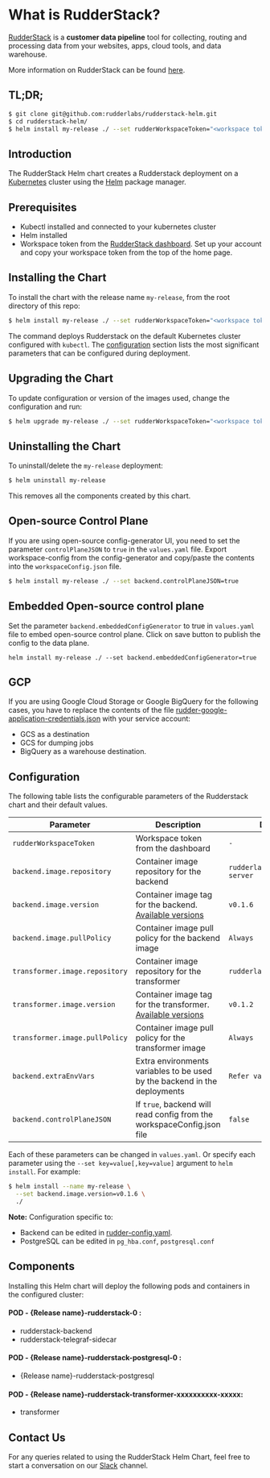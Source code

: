 # What is RudderStack?

[RudderStack](https://rudderstack.com/) is a **customer data pipeline** tool for collecting, routing and processing data from your websites, apps, cloud tools, and data warehouse.

More information on RudderStack can be found [here](https://github.com/rudderlabs/rudder-server).

## TL;DR;

```bash
$ git clone git@github.com:rudderlabs/rudderstack-helm.git
$ cd rudderstack-helm/
$ helm install my-release ./ --set rudderWorkspaceToken="<workspace token from the dashboard>"
```

## Introduction

The RudderStack Helm chart creates a Rudderstack deployment on a [Kubernetes](http://kubernetes.io) cluster
using the [Helm](https://helm.sh) package manager.

## Prerequisites

- Kubectl installed and connected to your kubernetes cluster
- Helm installed
- Workspace token from the [RudderStack dashboard](https://app.rudderstack.com). Set up your account and copy your workspace token from the top of the home page.

## Installing the Chart

To install the chart with the release name `my-release`, from the root directory of this repo:

```bash
$ helm install my-release ./ --set rudderWorkspaceToken="<workspace token from the dashboard>"
```

The command deploys Rudderstack on the default Kubernetes cluster configured with `kubectl`. The [configuration](#configuration) section lists the most significant parameters that can be configured during deployment.

## Upgrading the Chart

To update configuration or version of the images used, change the configuration and run:

```bash
$ helm upgrade my-release ./ --set rudderWorkspaceToken="<workspace token from the dashboard>"
```

## Uninstalling the Chart

To uninstall/delete the `my-release` deployment:

```bash
$ helm uninstall my-release
```

This removes all the components created by this chart.

## Open-source Control Plane

If you are using open-source config-generator UI, you need to set the parameter `controlPlaneJSON` to `true` in the `values.yaml` file. Export workspace-config from the config-generator and copy/paste the contents into the `workspaceConfig.json` file.

```bash
$ helm install my-release ./ --set backend.controlPlaneJSON=true
 ```

## Embedded Open-source control plane 
Set the parameter `backend.embeddedConfigGenerator` to true in `values.yaml` file to embed open-source control plane. Click on save button to publish the config to the data plane.
```
helm install my-release ./ --set backend.embeddedConfigGenerator=true
```

## GCP

If you are using Google Cloud Storage or Google BigQuery for the following cases, you have to replace the contents of the file [rudder-google-application-credentials.json](rudder-google-application-credentials.json) with your service account:

 - GCS as a destination
 - GCS for dumping jobs
 - BigQuery as a warehouse destination.

## Configuration

The following table lists the configurable parameters of the Rudderstack chart and their default values.

| Parameter                           | Description                                                                                         | Default                  |
| ----------------------------------- | --------------------------------------------------------------------------------------------------- | ------------------------ |
| `rudderWorkspaceToken`              | Workspace token from the dashboard                                                                  | `-`                      |
| `backend.image.repository`          | Container image repository for the backend                                                          | `rudderlabs/rudder-server`     |
| `backend.image.version`                 | Container image tag for the backend. [Available versions](https://hub.docker.com/r/rudderlabs/rudder-server/tags)                                                                 | `v0.1.6`                  |
| `backend.image.pullPolicy`     | Container image pull policy for the backend image                                                   | `Always`           |
| `transformer.image.repository`      | Container image repository for the transformer                                                      | `rudderlabs/transformer` |
| `transformer.image.version`             | Container image tag for the transformer. [Available versions](https://hub.docker.com/r/rudderlabs/rudder-transformer/tags)                                                            | `v0.1.2`                  |
| `transformer.image.pullPolicy` | Container image pull policy for the transformer image                                               | `Always`           |
| `backend.extraEnvVars`              | Extra environments variables to be used by the backend in the deployments                           | `Refer values.yaml file` |
| `backend.controlPlaneJSON`                   | If `true`, backend will read config from the workspaceConfig.json file  |  `false` |

Each of these parameters can be changed in `values.yaml`. Or specify each parameter using the `--set key=value[,key=value]` argument to `helm install`. For example:

```bash
$ helm install --name my-release \
  --set backend.image.version=v0.1.6 \
  ./
```

**Note:** Configuration specific to:
- Backend can be edited in [rudder-config.yaml](https://docs.rudderlabs.com/administrators-guide/config-parameters).
- PostgreSQL can be edited in `pg_hba.conf`, `postgresql.conf`

## Components

Installing this Helm chart will deploy the following pods and containers in the configured cluster:

#### POD - {Release name}-rudderstack-0 :
- rudderstack-backend
- rudderstack-telegraf-sidecar

#### POD - {Release name}-rudderstack-postgresql-0 :
- {Release name}-rudderstack-postgresql

#### POD - {Release name}-rudderstack-transformer-xxxxxxxxxx-xxxxx:
- transformer

## Contact Us

For any queries related to using the RudderStack Helm Chart, feel free to start a conversation on our [Slack](https://resources.rudderstack.com/join-rudderstack-slack) channel.
